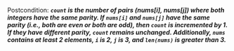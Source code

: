 Postcondition: ***`count` is the number of pairs (nums[i], nums[j]) where both integers have the same parity. If `nums[i]` and `nums[j]` have the same parity (i.e., both are even or both are odd), then `count` is incremented by 1. If they have different parity, `count` remains unchanged. Additionally, `nums` contains at least 2 elements, `i` is 2, `j` is 3, and `len(nums)` is greater than 3.***